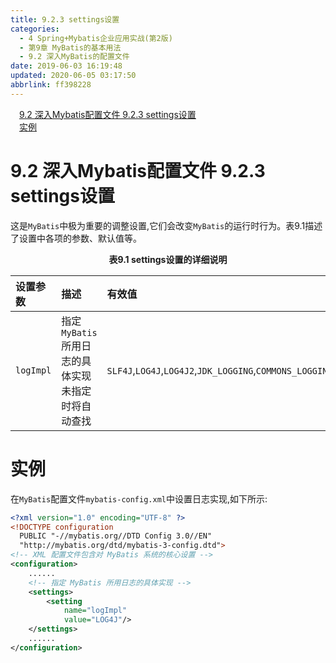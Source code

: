 ```yaml
---
title: 9.2.3 settings设置
categories: 
  - 4 Spring+Mybatis企业应用实战(第2版)
  - 第9章 MyBatis的基本用法
  - 9.2 深入MyBatis的配置文件
date: 2019-06-03 16:19:48
updated: 2020-06-05 03:17:50
abbrlink: ff398228
---
```

<div id='my_toc'><a href="/JavaReadingNotes/ff398228/#9-2-深入Mybatis配置文件-9-2-3-settings设置" class="header_1">9.2 深入Mybatis配置文件 9.2.3 settings设置</a>&nbsp;<br><a href="/JavaReadingNotes/ff398228/#实例" class="header_1">实例</a>&nbsp;<br></div>
<style>.header_1{margin-left: 1em;}.header_2{margin-left: 2em;}.header_3{margin-left: 3em;}.header_4{margin-left: 4em;}.header_5{margin-left: 5em;}.header_6{margin-left: 6em;}</style>
<!--more-->
<script>if (navigator.platform.search('arm')==-1){document.getElementById('my_toc').style.display = 'none';}var e,p = document.getElementsByTagName('p');while (p.length>0) {e = p[0];e.parentElement.removeChild(e);}</script>

<!--end-->
# 9.2 深入Mybatis配置文件 9.2.3 settings设置
这是`MyBatis`中极为重要的调整设置,它们会改变`MyBatis`的运行时行为。表9.1描述了设置中各项的参数、默认值等。
<center><strong>表9.1 settings设置的详细说明</strong></center>

|设置参数|描述|有效值|默认值|
|:---|:---|:---|:---|
|`logImpl`|指定`MyBatis`所用日志的具体实现未指定时将自动查找|`SLF4J`,`LOG4J`,`LOG4J2`,`JDK_LOGGING`,`COMMONS_LOGGING`,`STDOUT_LOGGING`,`NO_LOGGING`|没有设置(`null)`|

# 实例
在`MyBatis`配置文件`mybatis-config.xml`中设置日志实现,如下所示:
```xml
<?xml version="1.0" encoding="UTF-8" ?>
<!DOCTYPE configuration
  PUBLIC "-//mybatis.org//DTD Config 3.0//EN"
  "http://mybatis.org/dtd/mybatis-3-config.dtd">
<!-- XML 配置文件包含对 MyBatis 系统的核心设置 -->
<configuration>
    ......
    <!-- 指定 MyBatis 所用日志的具体实现 -->
    <settings>
        <setting
            name="logImpl"
            value="LOG4J"/>
    </settings>
    ......
</configuration>
```
